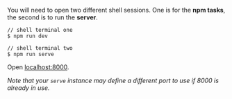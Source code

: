 You will need to open two different shell sessions. One is for the **npm tasks**, the second is to run the **server**.

```shell
// shell terminal one
$ npm run dev

// shell terminal two
$ npm run serve
```

Open [localhost:8000](http://localhost:8000/).

_Note that your `serve` instance may define a different port to use if 8000 is already in use._
